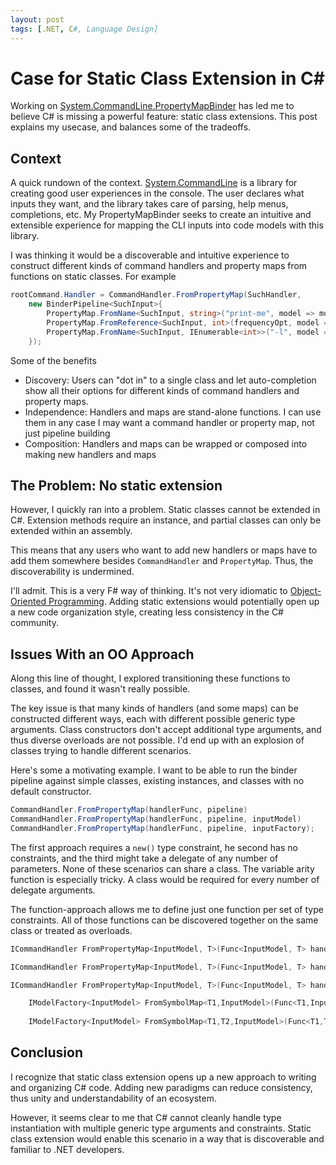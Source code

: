 ```yaml
---
layout: post
tags: [.NET, C#, Language Design]
---
```


# Case for Static Class Extension in C#

Working on [System.CommandLine.PropertyMapBinder](https://github.com/farlee2121/System.CommandLine.PropertyMapBinder) has led me to believe C# is missing a powerful feature: static class extensions. This post explains my usecase, and balances some of the tradeoffs.


## Context
A quick rundown of the context. [System.CommandLine](https://github.com/dotnet/command-line-api) is a library for creating good user experiences in the console. The user declares what inputs they want, and the library takes care of parsing, help menus, completions, etc. My PropertyMapBinder seeks to create an intuitive and extensible experience for mapping the CLI inputs into code models with this library.

I was thinking it would be a discoverable and intuitive experience to construct different kinds of command handlers and property maps from functions on static classes. For example
```cs
rootCommand.Handler = CommandHandler.FromPropertyMap(SuchHandler,
    new BinderPipeline<SuchInput>{
        PropertyMap.FromName<SuchInput, string>("print-me", model => model.PrintMe ),
        PropertyMap.FromReference<SuchInput, int>(frequencyOpt, model => model.Frequency),
        PropertyMap.FromName<SuchInput, IEnumerable<int>>("-l", model => model.SuchList)
    });
```

Some of the benefits
- Discovery: Users can "dot in" to a single class and let auto-completion show all their options for different kinds of command handlers and property maps.
- Independence: Handlers and maps are stand-alone functions. I can use them in any case I may want a command handler or property map, not just pipeline building
- Composition: Handlers and maps can be wrapped or composed into making new handlers and maps


## The Problem: No static extension
However, I quickly ran into a problem. Static classes cannot be extended in C#. Extension methods require an instance, and partial classes can only be extended within an assembly.

This means that any users who want to add new handlers or maps have to add them somewhere besides `CommandHandler` and `PropertyMap`. Thus, the discoverability is undermined.


I'll admit. This is a very F# way of thinking. It's not very idiomatic to [Object-Oriented Programming](https://en.wikipedia.org/wiki/Object-oriented_programming). Adding static extensions would potentially open up a new code organization style, creating less consistency in the C# community.

## Issues With an OO Approach

Along this line of thought, I explored transitioning these functions to classes, and found it wasn't really possible.

The key issue is that many kinds of handlers (and some maps) can be constructed different ways, each with different possible generic type arguments. Class constructors don't accept additional type arguments, and thus diverse overloads are not possible. I'd end up with an explosion of classes trying to handle different scenarios.

Here's some a motivating example. I want to be able to run the binder pipeline against simple classes, existing instances, and classes with no default constructor. 
```cs
CommandHandler.FromPropertyMap(handlerFunc, pipeline)
CommandHandler.FromPropertyMap(handlerFunc, pipeline, inputModel)
CommandHandler.FromPropertyMap(handlerFunc, pipeline, inputFactory);
```

The first approach requires a `new()` type constraint, he second has no constraints, and the third might take a delegate of any number of parameters. None of these scenarios can share a class. The variable arity function is especially tricky. A class would be required for every number of delegate arguments.

The function-approach allows me to define just one function per set of type constraints. All of those functions can be discovered together on the same class or treated as overloads.
```cs
ICommandHandler FromPropertyMap<InputModel, T>(Func<InputModel, T> handler, IPropertyBinder<InputModel> propertyBinder) where InputModel : new(); 

ICommandHandler FromPropertyMap<InputModel, T>(Func<InputModel, T> handler, IPropertyBinder<InputModel> propertyBinder, InputModel inputModel);

ICommandHandler FromPropertyMap<InputModel, T>(Func<InputModel, T> handler, IPropertyBinder<InputModel> propertyBinder, IModelFactory<InputModel> inputFactory);

    IModelFactory<InputModel> FromSymbolMap<T1,InputModel>(Func<T1,InputModel> factory, params Symbol[] symbols);
    
    IModelFactory<InputModel> FromSymbolMap<T1,T2,InputModel>(Func<T1,T2,InputModel> factory, params Symbol[] symbols);
```

## Conclusion

I recognize that static class extension opens up a new approach to writing and organizing C# code. Adding new paradigms can reduce consistency, thus unity and understandability of an ecosystem.

However, it seems clear to me that C# cannot cleanly handle type instantiation with multiple generic type arguments and constraints.
Static class extension would enable this scenario in a way that is discoverable and familiar to .NET developers.